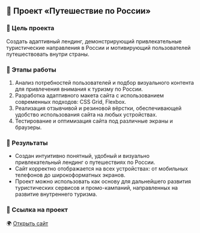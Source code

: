 ## 🧭 Проект «Путешествие по России»

### 🎯 Цель проекта

Создать адаптивный лендинг, демонстрирующий привлекательные туристические направления в России и мотивирующий пользователей путешествовать внутри страны.

### 🚧 Этапы работы

1. Анализ потребностей пользователей и подбор визуального контента для привлечения внимания к туризму по России.
2. Разработка адаптивного макета сайта с использованием современных подходов: CSS Grid, Flexbox.
3. Реализация отзывчивой и резиновой вёрстки, обеспечивающей удобство использования сайта на любых устройствах.
4. Тестирование и оптимизация сайта под различные экраны и браузеры.

### 📌 Результаты

* Создан интуитивно понятный, удобный и визуально привлекательный лендинг о путешествиях по России.
* Сайт корректно отображается на всех устройствах: от мобильных телефонов до широкоформатных экранов.
* Проект можно использовать как основу для дальнейшего развития туристических сервисов и промо-кампаний, направленных на развитие внутреннего туризма.

### 🔗 Ссылка на проект

🌍 [Открыть сайт](https://tanaev-yury.github.io/russian-travel/)
